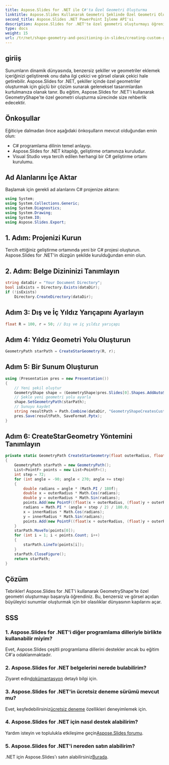 ```yaml
---
title: Aspose.Slides for .NET ile C#'ta Özel Geometri Oluşturma
linktitle: Aspose.Slides Kullanarak Geometri Şeklinde Özel Geometri Oluşturma
second_title: Aspose.Slides .NET PowerPoint İşleme API'si
description: Aspose.Slides for .NET'te özel geometri oluşturmayı öğrenin. Sunumlarınızı benzersiz şekillerle zenginleştirin. C# geliştiricileri için adım adım kılavuz.
type: docs
weight: 15
url: /tr/net/shape-geometry-and-positioning-in-slides/creating-custom-geometry/
---
```

## giriiş
Sunumların dinamik dünyasında, benzersiz şekiller ve geometriler eklemek içeriğinizi geliştirerek onu daha ilgi çekici ve görsel olarak çekici hale getirebilir. Aspose.Slides for .NET, şekiller içinde özel geometriler oluşturmak için güçlü bir çözüm sunarak geleneksel tasarımlardan kurtulmanıza olanak tanır. Bu eğitim, Aspose.Slides for .NET'i kullanarak GeometryShape'te özel geometri oluşturma sürecinde size rehberlik edecektir.
## Önkoşullar
Eğiticiye dalmadan önce aşağıdaki önkoşulların mevcut olduğundan emin olun:
- C# programlama dilinin temel anlayışı.
- Aspose.Slides for .NET kitaplığı, geliştirme ortamınıza kuruludur.
- Visual Studio veya tercih edilen herhangi bir C# geliştirme ortamı kurulumu.
## Ad Alanlarını İçe Aktar
Başlamak için gerekli ad alanlarını C# projenize aktarın:
```csharp
using System;
using System.Collections.Generic;
using System.Diagnostics;
using System.Drawing;
using System.IO;
using Aspose.Slides.Export;
```
## 1. Adım: Projenizi Kurun
Tercih ettiğiniz geliştirme ortamında yeni bir C# projesi oluşturun. Aspose.Slides for .NET'in düzgün şekilde kurulduğundan emin olun.
## 2. Adım: Belge Dizininizi Tanımlayın
```csharp
string dataDir = "Your Document Directory";
bool isExists = Directory.Exists(dataDir);
if (!isExists)
    Directory.CreateDirectory(dataDir);
```
## Adım 3: Dış ve İç Yıldız Yarıçapını Ayarlayın
```csharp
float R = 100, r = 50; // Dış ve iç yıldız yarıçapı
```
## Adım 4: Yıldız Geometri Yolu Oluşturun
```csharp
GeometryPath starPath = CreateStarGeometry(R, r);
```
## Adım 5: Bir Sunum Oluşturun
```csharp
using (Presentation pres = new Presentation())
{
    // Yeni şekil oluştur
    GeometryShape shape = (GeometryShape)pres.Slides[0].Shapes.AddAutoShape(ShapeType.Rectangle, 100, 100, R * 2, R * 2);
    // Şekle yeni geometri yolu ayarla
    shape.SetGeometryPath(starPath);
    // Sunuyu kaydet
    string resultPath = Path.Combine(dataDir, "GeometryShapeCreatesCustomGeometry.pptx");
    pres.Save(resultPath, SaveFormat.Pptx);
}
```
## Adım 6: CreateStarGeometry Yöntemini Tanımlayın
```csharp
private static GeometryPath CreateStarGeometry(float outerRadius, float innerRadius)
{
    GeometryPath starPath = new GeometryPath();
    List<PointF> points = new List<PointF>();
    int step = 72;
    for (int angle = -90; angle < 270; angle += step)
    {
        double radians = angle * (Math.PI / 180f);
        double x = outerRadius * Math.Cos(radians);
        double y = outerRadius * Math.Sin(radians);
        points.Add(new PointF((float)x + outerRadius, (float)y + outerRadius));
        radians = Math.PI * (angle + step / 2) / 180.0;
        x = innerRadius * Math.Cos(radians);
        y = innerRadius * Math.Sin(radians);
        points.Add(new PointF((float)x + outerRadius, (float)y + outerRadius));
    }
    starPath.MoveTo(points[0]);
    for (int i = 1; i < points.Count; i++)
    {
        starPath.LineTo(points[i]);
    }
    starPath.CloseFigure();
    return starPath;
}
```
## Çözüm
Tebrikler! Aspose.Slides for .NET'i kullanarak GeometryShape'te özel geometri oluşturmayı başarıyla öğrendiniz. Bu, benzersiz ve görsel açıdan büyüleyici sunumlar oluşturmak için bir olasılıklar dünyasının kapılarını açar.
## SSS
### 1. Aspose.Slides for .NET'i diğer programlama dilleriyle birlikte kullanabilir miyim?
Evet, Aspose.Slides çeşitli programlama dillerini destekler ancak bu eğitim C#'a odaklanmaktadır.
### 2. Aspose.Slides for .NET belgelerini nerede bulabilirim?
 Ziyaret edin[dokümantasyon](https://reference.aspose.com/slides/net/) detaylı bilgi için.
### 3. Aspose.Slides for .NET'in ücretsiz deneme sürümü mevcut mu?
 Evet, keşfedebilirsiniz[ücretsiz deneme](https://releases.aspose.com/) özellikleri deneyimlemek için.
### 4. Aspose.Slides for .NET için nasıl destek alabilirim?
 Yardım isteyin ve toplulukla etkileşime geçin[Aspose.Slides forumu](https://forum.aspose.com/c/slides/11).
### 5. Aspose.Slides for .NET'i nereden satın alabilirim?
 .NET için Aspose.Slides'ı satın alabilirsiniz[Burada](https://purchase.aspose.com/buy).